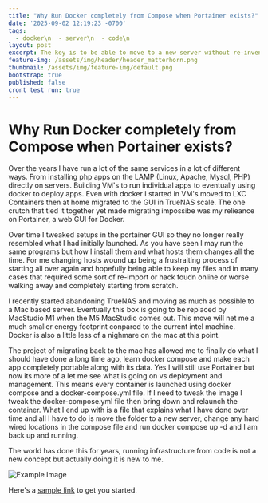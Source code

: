 ```yaml
---
title: "Why Run Docker completely from Compose when Portainer exists?"
date: '2025-09-02 12:19:23 -0700'
tags:
  - docker\n  - server\n  - code\n
layout: post
excerpt: The key is to be able to move to a new server without re-inventing the wheel
feature-img: /assets/img/header/header_matterhorn.png
thumbnail: /assets/img/feature-img/default.png
bootstrap: true
published: false
cront test run: true
---
```

# Why Run Docker completely from Compose when Portainer exists?

Over the years I have run a lot of the same services in a lot of different ways.  From installing php apps on the LAMP (Linux, Apache, Mysql, PHP) directly on servers.  Building VM's to run individual apps to eventually using docker to deploy apps.  Even with docker I started in VM's moved to LXC Containers then at home migrated to the GUI in TrueNAS scale.  The one crutch that tied it together yet made migrating impossibe was my relieance on Portainer, a web GUI for Docker.

Over time I tweaked setups in the portainer GUI so they no longer really resembled what I had initially launched.  As you have seen I may run the same programs but how I install them and what hosts them changes all the time.  For me changing hosts wound up being a frustraiting process of starting all over again and hopefully being able to keep my files and in many cases that required some sort of re-import or hack foudn online or worse walking away and completely starting from scratch.

I recently started abandoning TrueNAS and moving as much as possible to a Mac based server.  Eventually this box is going to be replaced by MacStudio M1 when the M5 MacStudio comes out.  This move will net me a much smaller energy footprint conpared to the current intel machine.  Docker is also a little less of a nighmare on the mac at this point.

The project of migrating back to the mac has allowed me to finally do what I should have done a long time ago, learn docker compose and make each app completely portable along with its data.  Yes I will still use Portainer but now its more of a let me see what is going on vs deployment and management.  This means every container is launched using docker compose and a docker-compose.yml file.  If I need to tweak the image I tweak the docker-compose.yml file then bring down and relaunch the container.  What I end up with is a file that explains what I have done over time and all I have to do is move the folder to a new server, change any hard wired locations in the compose file and run docker compose up -d and I am back up and running.

The world has done this for years, running infrastructure from code is not a new concept but actually doing it is new to me.  

![Example Image](/assets/img/example.jpg)

Here's a [sample link](https://example.com) to get you started.

